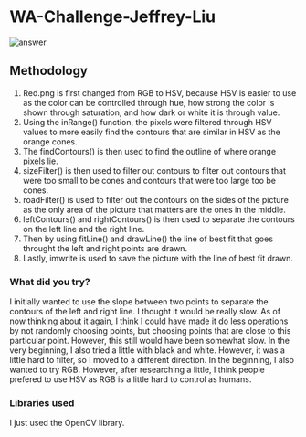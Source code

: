 # WA-Challenge-Jeffrey-Liu

![answer](https://user-images.githubusercontent.com/21164705/215352465-c41d2750-cd15-4b80-8de8-2bc543815359.png)

## Methodology

1. Red.png is first changed from RGB to HSV, because HSV is easier to use as the color can be controlled through hue, how strong the color is shown through saturation, and how dark or white it is through value. 
2. Using the inRange() function, the pixels were filtered through HSV values to more easily find the contours that are similar in HSV as the orange cones.
3. The findContours() is then used to find the outline of where orange pixels lie. 
4. sizeFilter() is then used to filter out contours to filter out contours that were too small to be cones and contours that were too large too be cones.
5. roadFilter() is used to filter out the contours on the sides of the picture as the only area of the picture that matters are the ones in the middle.
6. leftContours() and rightContours() is then used to separate the contours on the left line and the right line.
7. Then by using fitLine() and drawLine() the line of best fit that goes throught the left and right points are drawn.
8. Lastly, imwrite is used to save the picture with the line of best fit drawn.

### What did you try?
I initially wanted to use the slope between two points to separate the contours of the left and right line. I thought it would be really slow. As of now thinking about it again, I think I could have made it do less operations by not randomly choosing points, but choosing points that are close to this particular point. However, this still would have been somewhat slow.
In the very beginning, I also tried a little with black and white. However, it was a little hard to filter, so I moved to a different direction.
In the beginning, I also wanted to try RGB. However, after researching a little, I think people prefered to use HSV as RGB is a little hard to control as humans.

### Libraries used
I just used the OpenCV library.
